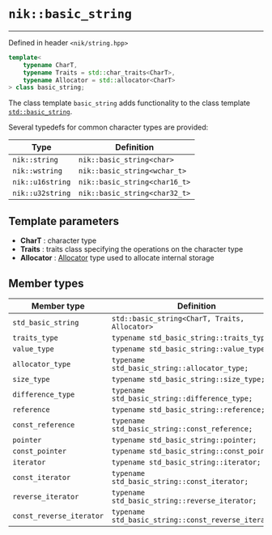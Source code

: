 # `nik::basic_string`

---

Defined in header `<nik/string.hpp>`

```cpp
template<
    typename CharT,
    typename Traits = std::char_traits<CharT>,
    typename Allocator = std::allocator<CharT>
> class basic_string;
```

The class template `basic_string` adds functionality to the class template
[`std::basic_string`][std_basic_string].

Several typedefs for common character types are provided:

| Type            | Definition                   |
|-----------------|------------------------------|
|`nik::string`    | `nik::basic_string<char>`    |
|`nik::wstring`   | `nik::basic_string<wchar_t>` |
|`nik::u16string` | `nik::basic_string<char16_t>`|
|`nik::u32string` | `nik::basic_string<char32_t>`|

## Template parameters
- **CharT** : character type
- **Traits** : traits class specifying the operations on the character type
- **Allocator** : [Allocator][concepts_allocator] type used to allocate internal storage

## Member types

| Member type              | Definition                                                                      |
|--------------------------|---------------------------------------------------------------------------------|
| `std_basic_string`       | `std::basic_string<CharT, Traits, Allocator>`                                   |
| `traits_type`            | `typename std_basic_string::traits_type;`                                       |
| `value_type`             | `typename std_basic_string::value_type;`                                        |
| `allocator_type`         | `typename std_basic_string::allocator_type;`                                    |
| `size_type`              | `typename std_basic_string::size_type;`                                         |
| `difference_type`        | `typename std_basic_string::difference_type;`                                   |
| `reference`              | `typename std_basic_string::reference;`                                         |
| `const_reference`        | `typename std_basic_string::const_reference;`                                   |
| `pointer`                | `typename std_basic_string::pointer;`                                           |
| `const_pointer`          | `typename std_basic_string::const_pointer;`                                     |
| `iterator`               | `typename std_basic_string::iterator;`                                          |
| `const_iterator`         | `typename std_basic_string::const_iterator;`                                    |
| `reverse_iterator`       | `typename std_basic_string::reverse_iterator;`                                  |
| `const_reverse_iterator` | `typename std_basic_string::const_reverse_iterator;`                            |

[std_basic_string]: http://en.cppreference.com/w/cpp/string/basic_string
[concepts_allocator]: http://en.cppreference.com/w/cpp/concept/Allocator
